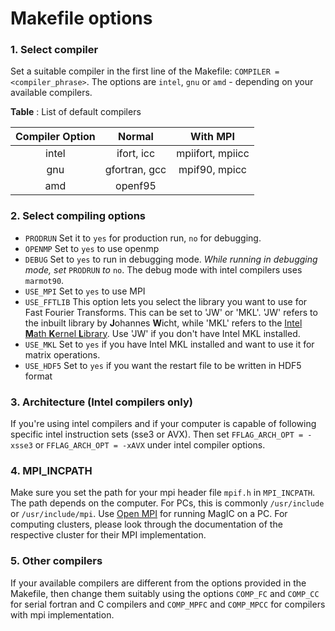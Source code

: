 # Makefile options

### 1. Select compiler

Set a suitable compiler in the first line of the Makefile: `COMPILER = <compiler_phrase>`. The options are `intel`, `gnu` or `amd` - depending on your available compilers.

**Table** : List of default compilers
 
| Compiler Option |    Normal    |     With MPI    |
|:---------------:|:------------:|:---------------:|
|      intel      |   ifort, icc  | mpiifort, mpiicc |
|       gnu       | gfortran, gcc |   mpif90, mpicc  |
|       amd       |    openf95   |                 |

### 2. Select compiling options

* `PRODRUN` Set it to `yes` for production run, `no` for debugging.
* `OPENMP`  Set to `yes` to use openmp
* `DEBUG`   Set to `yes` to run in debugging mode. *While running in debugging mode, set* `PRODRUN` *to* `no`. The debug mode with intel compilers uses `marmot90`. 
* `USE_MPI` Set to `yes` to use MPI
* `USE_FFTLIB` This option lets you select the library you want to use for Fast Fourier Transforms. This can be set to 'JW' or 'MKL'. 'JW' refers to the inbuilt library by **J**ohannes **W**icht, while 'MKL' refers to the [Intel **M**ath **K**ernel **L**ibrary](https://software.intel.com/en-us/intel-mkl). Use 'JW' if you don't have Intel MKL installed.
* `USE_MKL` Set to `yes` if you have Intel MKL installed and want to use it for matrix operations.
* `USE_HDF5` Set to `yes` if you want the restart file to be written in HDF5 format

### 3. Architecture (Intel compilers only)

If you're using intel compilers and if your computer is capable of following specific intel instruction sets (sse3 or AVX). Then set `FFLAG_ARCH_OPT = -xsse3` or `FFLAG_ARCH_OPT = -xAVX` under intel compiler options.

### 4. MPI_INCPATH

Make sure you set the path for your mpi header file `mpif.h` in `MPI_INCPATH`. The path depends on the computer. For PCs, this is commonly `/usr/include` or `/usr/include/mpi`. Use [Open MPI](http://www.open-mpi.de/) for running MagIC on a PC. For computing clusters, please look through the documentation of the respective cluster for their MPI implementation.

### 5. Other compilers

If your available compilers are different from the options provided in the Makefile, then change them suitably using the options `COMP_FC` and `COMP_CC` for serial fortran and C compilers and `COMP_MPFC` and `COMP_MPCC` for compilers with mpi implementation.
